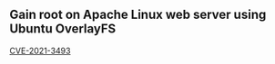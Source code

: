 ## Gain root on Apache Linux web server using Ubuntu OverlayFS
[CVE-2021-3493](https://github.com/briskets/CVE-2021-3493/tree/main)